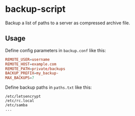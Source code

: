 # backup-script

Backup a list of paths to a server as compressed archive file.

## Usage

Define config parameters in `backup.conf` like this:
```conf
REMOTE_USER=username
REMOTE_HOST=example.com
REMOTE_PATH=private/backups
BACKUP_PREFIX=my_backup-
MAX_BACKUPS=7
```

Define backup paths in `paths.txt` like this:
```
/etc/letsencrypt
/etc/rc.local
/etc/samba
...
```

